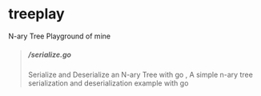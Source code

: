 # treeplay

N-ary Tree Playground of mine

> ##### /serialize.go
>  Serialize and Deserialize an N-ary Tree with go , A simple n-ary tree serialization and deserialization example with go



